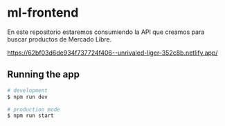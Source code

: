 # ml-frontend

En este repositorio estaremos consumiendo la API que creamos para buscar productos de Mercado Libre.

https://62bf03d6de934f737724f406--unrivaled-liger-352c8b.netlify.app/

## Running the app

```bash
# development
$ npm run dev

# production mode
$ npm run start
```
